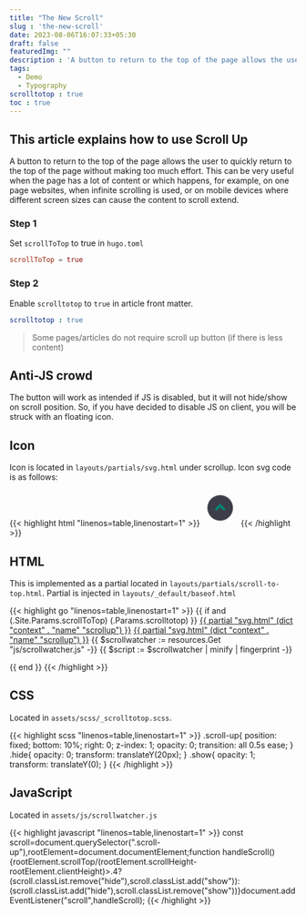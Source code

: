 ```yaml
---
title: "The New Scroll"
slug : 'the-new-scroll'
date: 2023-08-06T16:07:33+05:30
draft: false
featuredImg: ""
description : 'A button to return to the top of the page allows the user to quickly return to the top of the page without making too much effort'
tags: 
  - Demo
  - Typography
scrolltotop : true
toc : true
---
```


## This article explains how to use Scroll Up

A button to return to the top of the page allows the user to quickly return to the top of the page without making too much effort. This can be very useful when the page has a lot of content or which happens, for example, on one page websites, when infinite scrolling is used, or on mobile devices where different screen sizes can cause the content to scroll extend.

### Step 1

Set `scrollToTop` to true in `hugo.toml`

```toml
scrollToTop = true
```

### Step 2

Enable `scrolltotop` to `true` in article front matter.

```yaml
scrolltotop : true
```

> Some pages/articles do not require scroll up button (if there is less content)

## Anti-JS crowd

The button will work as intended if JS is disabled, but it will not hide/show on scroll position. So, if you have decided to disable JS on client, you will be struck with an floating icon.

## Icon
Icon is located in `layouts/partials/svg.html` under scrollup.
Icon svg code is as follows:

{{< highlight html "linenos=table,linenostart=1" >}}
<svg fill="#3B3E48" width="64px" height="64px" viewBox="-2.4 -2.4 28.80 28.80" id="up-circle" data-name="Flat Color" xmlns="http://www.w3.org/2000/svg" class="icon flat-color" stroke="#3B3E48" stroke-width="0.00024000000000000003"><g id="SVGRepo_bgCarrier" stroke-width="0"></g><g id="SVGRepo_tracerCarrier" stroke-linecap="round" stroke-linejoin="round" stroke="#CCCCCC" stroke-width="0.9600000000000002"><circle id="primary" cx="12" cy="12" r="10" style="fill: #3B3E48;"></circle><path id="secondary" d="M15,14a1,1,0,0,1-.71-.29L12,11.41l-2.29,2.3a1,1,0,0,1-1.42-1.42l3-3a1,1,0,0,1,1.42,0l3,3a1,1,0,0,1,0,1.42A1,1,0,0,1,15,14Z" style="fill: #018574;"></path></g><g id="SVGRepo_iconCarrier"><circle id="primary" cx="12" cy="12" r="10" style="fill: #3B3E48;"></circle><path id="secondary" d="M15,14a1,1,0,0,1-.71-.29L12,11.41l-2.29,2.3a1,1,0,0,1-1.42-1.42l3-3a1,1,0,0,1,1.42,0l3,3a1,1,0,0,1,0,1.42A1,1,0,0,1,15,14Z" style="fill: #018574;"></path></g></svg>
{{< /highlight >}}

## HTML

This is implemented as a partial located in `layouts/partials/scroll-to-top.html`.
Partial is injected in `layouts/_default/baseof.html`

{{< highlight go "linenos=table,linenostart=1" >}}
{{ if and (.Site.Params.scrollToTop) (.Params.scrolltotop) }}
<a href="#" class="scroll-up">{{ partial "svg.html" (dict "context" . "name" "scrollup") }}</a>
<noscript>
    <a href="#" class="scroll-up show">{{ partial "svg.html" (dict "context" . "name" "scrollup") }}</a>
</noscript>
{{ $scrollwatcher := resources.Get "js/scrollwatcher.js" -}}
{{ $script := $scrollwatcher | minify | fingerprint -}}
<script src="{{ $script.Permalink }}" {{ printf "integrity=%q" $script.Data.Integrity | safeHTMLAttr }} crossorigin="anonymous"></script>
{{ end }}
{{< /highlight >}}


## CSS

Located in `assets/scss/_scrolltotop.scss`.

{{< highlight scss "linenos=table,linenostart=1" >}}
.scroll-up{
    position: fixed;
    bottom: 10%;
    right: 0;
    z-index: 1;
    opacity: 0;
    transition: all 0.5s ease;
}
.hide{
    opacity: 0;
    transform: translateY(20px);
}
.show{
    opacity: 1;
    transform: translateY(0);
  }
{{< /highlight >}}

## JavaScript

Located in `assets/js/scrollwatcher.js`

{{< highlight javascript "linenos=table,linenostart=1" >}}
const scroll=document.querySelector(".scroll-up"),rootElement=document.documentElement;function handleScroll(){rootElement.scrollTop/(rootElement.scrollHeight-rootElement.clientHeight)>.4?(scroll.classList.remove("hide"),scroll.classList.add("show")):(scroll.classList.add("hide"),scroll.classList.remove("show"))}document.addEventListener("scroll",handleScroll);
{{< /highlight >}}